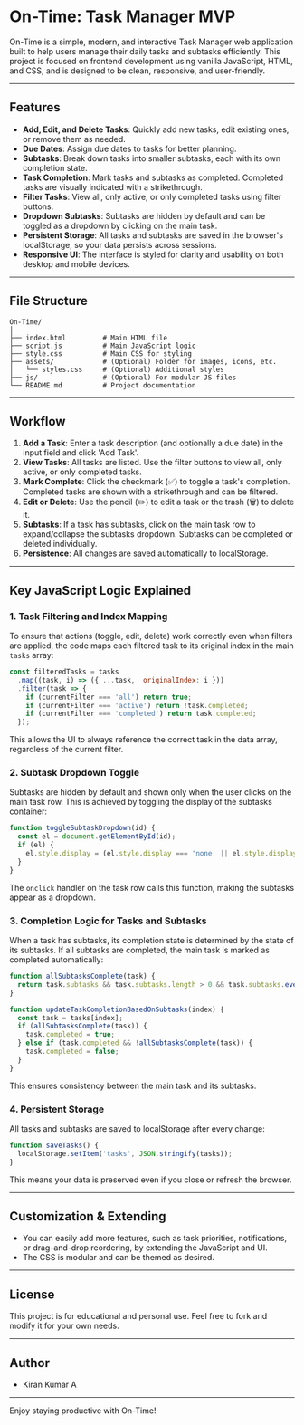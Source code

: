 # On-Time: Task Manager MVP

On-Time is a simple, modern, and interactive Task Manager web application built to help users manage their daily tasks and subtasks efficiently. This project is focused on frontend development using vanilla JavaScript, HTML, and CSS, and is designed to be clean, responsive, and user-friendly.

---

## Features

- **Add, Edit, and Delete Tasks**: Quickly add new tasks, edit existing ones, or remove them as needed.
- **Due Dates**: Assign due dates to tasks for better planning.
- **Subtasks**: Break down tasks into smaller subtasks, each with its own completion state.
- **Task Completion**: Mark tasks and subtasks as completed. Completed tasks are visually indicated with a strikethrough.
- **Filter Tasks**: View all, only active, or only completed tasks using filter buttons.
- **Dropdown Subtasks**: Subtasks are hidden by default and can be toggled as a dropdown by clicking on the main task.
- **Persistent Storage**: All tasks and subtasks are saved in the browser's localStorage, so your data persists across sessions.
- **Responsive UI**: The interface is styled for clarity and usability on both desktop and mobile devices.

---

## File Structure

```
On-Time/
│
├── index.html         # Main HTML file
├── script.js          # Main JavaScript logic
├── style.css          # Main CSS for styling
├── assets/            # (Optional) Folder for images, icons, etc.
│   └── styles.css     # (Optional) Additional styles
├── js/                # (Optional) For modular JS files
└── README.md          # Project documentation
```

---

## Workflow

1. **Add a Task**: Enter a task description (and optionally a due date) in the input field and click 'Add Task'.
2. **View Tasks**: All tasks are listed. Use the filter buttons to view all, only active, or only completed tasks.
3. **Mark Complete**: Click the checkmark (✅) to toggle a task's completion. Completed tasks are shown with a strikethrough and can be filtered.
4. **Edit or Delete**: Use the pencil (✏️) to edit a task or the trash (🗑️) to delete it.
5. **Subtasks**: If a task has subtasks, click on the main task row to expand/collapse the subtasks dropdown. Subtasks can be completed or deleted individually.
6. **Persistence**: All changes are saved automatically to localStorage.

---

## Key JavaScript Logic Explained

### 1. Task Filtering and Index Mapping
To ensure that actions (toggle, edit, delete) work correctly even when filters are applied, the code maps each filtered task to its original index in the main `tasks` array:

```js
const filteredTasks = tasks
  .map((task, i) => ({ ...task, _originalIndex: i }))
  .filter(task => {
    if (currentFilter === 'all') return true;
    if (currentFilter === 'active') return !task.completed;
    if (currentFilter === 'completed') return task.completed;
  });
```
This allows the UI to always reference the correct task in the data array, regardless of the current filter.

### 2. Subtask Dropdown Toggle
Subtasks are hidden by default and shown only when the user clicks on the main task row. This is achieved by toggling the display of the subtasks container:

```js
function toggleSubtaskDropdown(id) {
  const el = document.getElementById(id);
  if (el) {
    el.style.display = (el.style.display === 'none' || el.style.display === '') ? 'block' : 'none';
  }
}
```
The `onclick` handler on the task row calls this function, making the subtasks appear as a dropdown.

### 3. Completion Logic for Tasks and Subtasks
When a task has subtasks, its completion state is determined by the state of its subtasks. If all subtasks are completed, the main task is marked as completed automatically:

```js
function allSubtasksComplete(task) {
  return task.subtasks && task.subtasks.length > 0 && task.subtasks.every(st => st.completed);
}

function updateTaskCompletionBasedOnSubtasks(index) {
  const task = tasks[index];
  if (allSubtasksComplete(task)) {
    task.completed = true;
  } else if (task.completed && !allSubtasksComplete(task)) {
    task.completed = false;
  }
}
```
This ensures consistency between the main task and its subtasks.

### 4. Persistent Storage
All tasks and subtasks are saved to localStorage after every change:

```js
function saveTasks() {
  localStorage.setItem('tasks', JSON.stringify(tasks));
}
```
This means your data is preserved even if you close or refresh the browser.

---

## Customization & Extending
- You can easily add more features, such as task priorities, notifications, or drag-and-drop reordering, by extending the JavaScript and UI.
- The CSS is modular and can be themed as desired.

---

## License
This project is for educational and personal use. Feel free to fork and modify it for your own needs.

---

## Author
- Kiran Kumar A 

---

Enjoy staying productive with On-Time!
